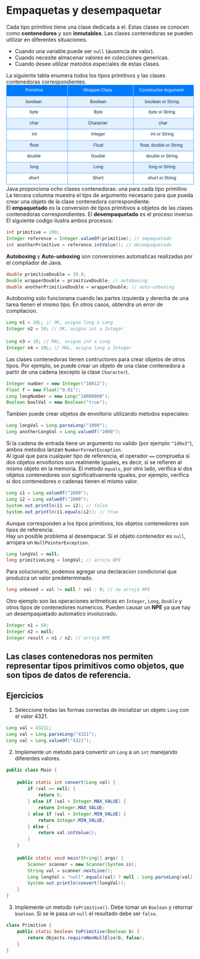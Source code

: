 # Empaquetas y desempaquetar
Cada tipo primitivo tiene una clase dedicada a el. Estas clases se conocen como **contenedores** y son **inmutables**. Las clases contenedoras se pueden utilizar en diferentes situaciones.
- Cuando una variable puede ser `null` (ausencia de valor).
- Cuando necesite almacenar valores en colecciones genericas.
- Cuando desee utilizar metodos especiales de estas clases.  

La siguiente tabla enumera todos los tipos primitivos y las clases contenedoras correspondientes.
![tabla de contenedores](img/02.svg)
Java proporciona ocho clases contenedoras: una para cada tipo primitivo La tercera columna muestra el tipo de argumento necesario para que pueda crear una objeto de la clase contenedora correspondiente.  
El **empaquetado** es la conversion de tipos primitivos a objetos de las clases contenedoras correspondientes. El **desempaquetado** es el proceso inverso. El siguiente codigo ilustra ambos procesos:
~~~java
int primitive = 100;
Integer reference = Integer.valueOf(primitive); // empaquetado
int anotherPrimitive = reference.intValue(); // desempaquetado
~~~
**Autoboxing** y **Auto-unboxing** son conversiones automaticas realizadas por el compilador de Java.
~~~java
double primitiveDouble = 10.8;
Double wrapperDouble = primitiveDouble; // autoboxing
double anotherPrimitiveDouble = wrapperDouble; // auto-unboxing
~~~
Autoboxing solo funcionana cuando las partes izquierda y derecha de una tarea tienen el mismo tipo. En otros casos, obtendra un error de compilacion.
~~~java
Long n1 = 10L; // OK, asigna long a Long
Integer n2 = 10; // OK, asigna int a Integer

Long n3 = 10; // MAL, asigna int a Long
Integer n4 = 10L; // MAL, asigna long a Integer
~~~
Las clases contenedoras tienen contructores para crear objetos de otros tipos. Por ejemplo, se puede crear un objeto de una clase contenedora a partir de una cadena (excepto la clase `Character`).
~~~java
Integer number = new Integer("10012");
Float f = new Float("0.01");
Long longNumber = new Long("10000000");
Boolean boolVal = new Boolean("true");
~~~
Tambien puede crear objetos de envoltorio utilizando metodos especiales:
~~~java
Long longVal = Long.parseLong("1000");
Long anotherLongVal = Long.valueOf("2000");
~~~
Si la cadena de entrada tiene un argumento no valido (por ejemplo `"1d0o3"`), ambos metodos lanzan `NumberFormatException`.  
Al igual que para cualquier tipo de referencia, el operador `==` comprueba si dos objetos envoltorios son realmente iguales, es decir, si se refieren al mismo objeto en la memoria. El metodo `equals`, por otro lado, verifica si dos objetos contenedores son significativamente iguales, por ejemplo, verifica si dos contenedores o cadenas tienen el mismo valor.
~~~java
Long i1 = Long.valueOf("2000");
Long i2 = Long.valueOf("2000");
System.out.println(i1 == i2); // false
System.out.println(i1.equals(i2)); // true
~~~
Aunque corresponden a los tipos primitivos, los objetos contenedores son tipos de referencia.  
Hay un posible problema al desempacar. Si el objeto contenedor es `null`, arrojara un `NullPointerException`.
~~~java
Long longVal = null;
long primitiveLong = longVal; // arroja NPE
~~~
Para solucionarlo, podemos agregar una declaracion condicional que produzca un valor predeterminado.
~~~java
long unboxed = val != null ? val : 0; // no arroja NPE
~~~
Otro ejemplo son las operaciones aritmeticas en `Integer`, `Long`, `Double` y otros tipos de contenedores numericos. Pueden causar un **NPE** ya que hay un desempaquetado automatico involucrado.
~~~java
Integer n1 = 50;
Integer n2 = null;
Integer result = n1 / n2; // arroja NPE
~~~
Las clases contenedoras nos permiten representar tipos primitivos como objetos, que son tipos de datos de referencia.
---
## Ejercicios
1. Seleccione todas las formas correctas de inicializar un objeto `Long` con el valor 4321.
~~~java
Long val = 4321L;
Long val = Long.parseLong("4321");
Long val = Long.valueOf("4321");
~~~
2. Implemente un metodo para convertir un `Long` a un `int` manejando diferentes valores.
~~~java
public class Main {

    public static int convert(Long val) {
        if (val == null) {
            return 0;
        } else if (val > Integer.MAX_VALUE) {
            return Integer.MAX_VALUE;
        } else if (val < Integer.MIN_VALUE) {
            return Integer.MIN_VALUE;
        } else {
            return val.intValue();
        }
    }
    
    public static void main(String[] args) {
        Scanner scanner = new Scanner(System.in);
        String val = scanner.nextLine();
        Long longVal = "null".equals(val) ? null : Long.parseLong(val);
        System.out.println(convert(longVal));
    }
}
~~~
3. Implemente un metodo `toPrimitive()`. Debe tomar un `Boolean` y retornar `boolean`. Si se le pasa un `null` el resultado debe ser `false`.
~~~java
class Primitive {
    public static boolean toPrimitive(Boolean b) {
        return Objects.requireNonNullElse(b, false);
    }
}
~~~

